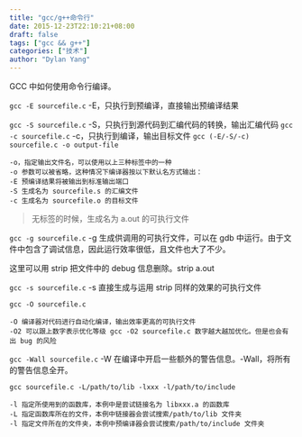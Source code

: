 ```yaml
---
title: "gcc/g++命令行"
date: 2015-12-23T22:10:21+08:00
draft: false
tags: ["gcc && g++"]
categories: ["技术"]
author: "Dylan Yang"
---
```


GCC 中如何使用命令行编译。

`gcc -E sourcefile.c` -E，只执行到预编译，直接输出预编译结果

`gcc -S sourcefile.c` -S，只执行到源代码到汇编代码的转换，输出汇编代码
`gcc -c sourcefile.c` -c，只执行到编译，输出目标文件
`gcc (-E/-S/-c) sourcefile.c -o output-file` 

    -o，指定输出文件名，可以使用以上三种标签中的一种
    -o 参数可以被省略，这种情况下编译器按以下默认名方式输出：
    -E 预编译结果将被输出到标准输出端口
    -S 生成名为 sourcefile.s 的汇编文件
    -c 生成名为 sourcefile.o 的目标文件

<!--more-->

> 无标签的时候，生成名为 a.out 的可执行文件

`gcc -g sourcefile.c` -g 生成供调用的可执行文件，可以在 gdb 中运行。由于文件中包含了调试信息，因此运行效率很低，且文件也大了不少。

这里可以用 strip 把文件中的 debug 信息删除。strip a.out

`gcc -s sourcefile.c` -s 直接生成与运用 strip 同样的效果的可执行文件

`gcc -O sourcefile.c`

    -O 编译器对代码进行自动化编译，输出效率更高的可执行文件
    -O2 可以跟上数字表示优化等级 gcc -O2 sourcefile.c 数字越大越加优化。但是也会有出 bug 的风险

`gcc -Wall sourcefile.c` -W 在编译中开启一些额外的警告信息。-Wall，将所有的警告信息全开。

`gcc sourcefile.c -L/path/to/lib -lxxx -l/path/to/include`

    -l 指定所使用到的函数库，本例中是尝试链接名为 libxxx.a 的函数库
    -L 指定函数库所在的文件，本例中链接器会尝试搜索/path/to/lib 文件夹
    -l 指定文件所在的文件夹，本例中预编译器会尝试搜索/path/to/include 文件夹